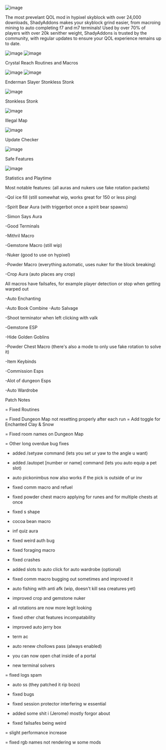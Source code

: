 ![image](https://user-images.githubusercontent.com/108960739/178081635-a5900a31-02fa-408c-82cd-3946fef91b7f.png)

The most prevelant QOL mod in hypixel skyblock with over 24,000 downloads, ShadyAddons makes your skyblock grind easier, from macroing mining to auto completing f7 and m7 terminals! Used by over 70% of players with over 20k senither weight, ShadyAddons is trusted by the community, with regular updates to ensure your QOL experience remains up to date.

![image](https://user-images.githubusercontent.com/108960739/178081948-b7eaaf5d-d1e7-49f9-a874-474666818911.png) ![image](https://user-images.githubusercontent.com/108960739/178081951-b2ff6d42-309b-4e4f-926b-add95d5a44da.png)

Crystal Reach           Routines and Macros

![image](https://user-images.githubusercontent.com/108960739/178081958-53aad5cc-1298-4159-b90e-202d7fd7929a.png) ![image](https://user-images.githubusercontent.com/108960739/178081969-d2aa027a-fe62-49f9-b5e2-138f38378b2c.png)

Enderman Slayer         Stonkless Stonk

![image](https://user-images.githubusercontent.com/108960739/178081969-d2aa027a-fe62-49f9-b5e2-138f38378b2c.png)

Stonkless Stonk

![image](https://user-images.githubusercontent.com/108960739/178081976-4a7f4316-6fa2-490f-b7b2-ea58a2dea083.png)

Illegal Map

![image](https://user-images.githubusercontent.com/108960739/178081982-f0c6b0f0-88c1-4dc5-b0a5-c13facb88e09.png)

Update Checker

![image](https://user-images.githubusercontent.com/108960739/178081988-e4595865-eec9-4659-a761-0004355ddc79.png)

Safe Features

![image](https://user-images.githubusercontent.com/108960739/178081992-e3fa6132-cb88-4209-b349-e628f1dfc0b0.png)

Statistics and Playtime


Most notable features: (all auras and nukers use fake rotation packets)

-Qol ice fill (still somewhat wip, works great for 150 or less ping)

-Spirit Bear Aura (with triggerbot once a spirit bear spawns)

-Simon Says Aura

-Good Terminals

-Mithril Macro

-Gemstone Macro (still wip)

-Nuker (good to use on hypixel)

-Powder Macro (everything automatic, uses nuker for the block breaking)

-Crop Aura (auto places any crop)

All macros have failsafes, for example player detection or stop when getting warped out

-Auto Enchanting

-Auto Book Combine
-Auto Salvage

-Shoot terminator when left clicking with valk

-Gemstone ESP

-Hide Golden Goblins

-Powder Chest Macro (there's also a mode to only use fake rotation to solve it)

-Item Keybinds

-Commission Esps

-Alot of dungeon Esps

-Auto Wardrobe


Patch Notes

= Fixed Routines

= Fixed Dungeon Map not resetting properly after each run
= Add toggle for Enchanted Clay & Snow

= Fixed room names on Dungeon Map

= Other long overdue bug fixes

+ added /setyaw command (lets you set ur yaw to the angle u want)

+ added /autopet [number or name] command (lets you auto equip a pet slot)

+ auto pickonimbus now also works if the pick is outside of ur inv

+ fixed comm macro and refuel

+ fixed powder chest macro applying for runes and for multiple chests at once

+ fixed s shape

+ cocoa bean macro

+ inf quiz aura

+ fixed weird auth bug

+ fixed foraging macro

+ fixed crashes

+ added slots to auto click for auto wardrobe (optional)

+ fixed comm macro bugging out sometimes and improved it

+ auto fishing with anti afk (wip, doesn't kill sea creatures yet)

+ improved crop and gemstone nuker

+ all rotations are now more legit looking

+ fixed other chat features incompatability

+ improved auto jerry box

+ term ac

+ auto renew chollows pass (always enabled)

+ you can now open chat inside of a portal

+ new terminal solvers

= fixed logs spam

- auto ss (they patched it rip bozo)

+ fixed bugs

+ fixed session protector interfering w essential

+ added some shit i (Jerome) mostly forgor about

+ fixed failsafes being weird

= slight performance increase

= fixed rgb names not rendering w some mods
